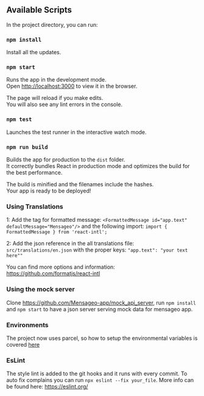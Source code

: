 ## Available Scripts

In the project directory, you can run:

### `npm install`

Install all the updates.

### `npm start`

Runs the app in the development mode.<br />
Open [http://localhost:3000](http://localhost:3000) to view it in the browser.

The page will reload if you make edits.<br />
You will also see any lint errors in the console.
  
### `npm test`

Launches the test runner in the interactive watch mode.<br />

### `npm run build`

Builds the app for production to the `dist` folder.<br />
It correctly bundles React in production mode and optimizes the build for the best performance.

The build is minified and the filenames include the hashes.<br />
Your app is ready to be deployed!


### Using Translations
1: Add the tag for formatted message:
`<FormattedMessage id="app.text" defaultMessage="Mensageo"/>`
and the following import:
`import { FormattedMessage } from 'react-intl';`

2: Add the json reference in the all translations file:
`src/translations/en.json`
with the proper keys:
`"app.text": "your text here""`

You can find more options and information: https://github.com/formatjs/react-intl

### Using the mock server
Clone https://github.com/Mensageo-app/mock_api_server, run `npm install` and `npm start` to have a json server serving mock data for mensageo app.

### Environments 
The project now uses parcel, so how to setup the environmental variables is covered [here](https://parceljs.org/env.html)
### EsLint
The style lint is added to the git hooks and it runs with every commit.
To auto fix complains you can run `npx eslint --fix your_file`.
More info can be found here: https://eslint.org/ 